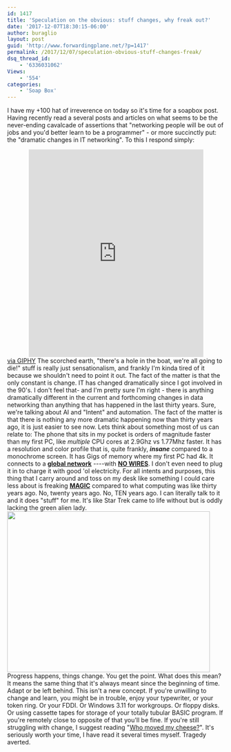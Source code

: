 ```yaml
---
id: 1417
title: 'Speculation on the obvious: stuff changes, why freak out?'
date: '2017-12-07T18:30:15-06:00'
author: buraglio
layout: post
guid: 'http://www.forwardingplane.net/?p=1417'
permalink: /2017/12/07/speculation-obvious-stuff-changes-freak/
dsq_thread_id:
    - '6336031062'
Views:
    - '554'
categories:
    - 'Soap Box'
---
```


I have my +100 hat of irreverence on today so it's time for a soapbox post.
Having recently read a several posts and articles on what seems to be the never-ending cavalcade of assertions that "networking people will be out of jobs and you'd better learn to be a programmer" - or more succinctly put: the "dramatic changes in IT networking". To this I respond simply:
<center>
<iframe class="giphy-embed" src="https://giphy.com/embed/I2GbfS4S53Fss" width="405" height="480" frameborder="0" allowfullscreen="allowfullscreen"></iframe></center>
<a href="https://giphy.com/gifs/duh-my-little-pony-I2GbfS4S53Fss">via GIPHY</a>
The scorched earth, "there's a hole in the boat, we're all going to die!" stuff is really just sensationalism, and frankly I'm kinda tired of it because we shouldn't need to point it out. The fact of the matter is that the only constant is change. IT has changed dramatically since I got involved in the 90's. I don't feel that- and I'm pretty sure I'm right - there is anything dramatically different in the current and forthcoming changes in data networking than anything that has happened in the last thirty years. Sure, we're talking about AI and "Intent" and automation. The fact of the matter is that there is nothing any more dramatic happening now than thirty years ago, it is just easier to see now.
Lets think about something most of us can relate to:
The phone that sits in my pocket is orders of magnitude faster than my first PC, like <em>multiple</em> CPU cores at 2.9Ghz vs 1.77Mhz faster. It has a resolution and color profile that is, quite frankly, <strong><em>insane</em></strong> compared to a monochrome screen. It has Gigs of memory where my first PC had 4k. It connects to a <span style="text-decoration: underline;"><strong>global network</strong></span> ----with <span style="text-decoration: underline;"><strong>NO WIRES</strong></span>. I don't even need to plug it in to charge it with good 'ol electricity. For all intents and purposes, this thing that I carry around and toss on my desk like something I could care less about is freaking <span style="text-decoration: underline;"><strong>MAGIC</strong></span> compared to what computing was like thirty years ago. No, twenty years ago. No, TEN years ago. I can literally talk to it and it does "stuff" for me. It's like Star Trek came to life without but is oddly lacking the green alien lady.
<a href="http://www.forwardingplane.net/wp-content/uploads/2017/12/welcome-to-the-world-of-tomorrow.jpg"><img class="size-full wp-image-1422 aligncenter" src="http://www.forwardingplane.net/wp-content/uploads/2017/12/welcome-to-the-world-of-tomorrow.jpg" alt="" width="470" height="372" /></a>
Progress happens, things change. You get the point.
What does this mean? It means the same thing that it's always meant since the beginning of time. Adapt or be left behind. This isn't a new concept. If you're unwilling to change and learn, you might be in trouble, enjoy your typewriter, or your token ring. Or your FDDI. Or Windows 3.11 for workgroups. Or floppy disks. Or using cassette tapes for storage of your totally tubular BASIC program.
If you're remotely close to opposite of that you'll be fine. If you're still struggling with change, I suggest reading "<a href="https://www.amazon.com/Moved-Cheese-Spencer-Johnson-M-D/dp/0743582853">Who moved my cheese?</a>". It's seriously worth your time, I have read it several times myself.
Tragedy averted.